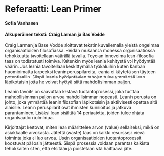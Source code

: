 # Referaatti: Lean Primer
#### Sofia Vanhanen
#### Alkuperäinen teksti: Craig Larman ja Bas Vodde

Craig Larman ja Base Vodde aloittavat tekstin kuvailemalla yleistä ongelmaa organisaatioiden filosofiassa. Heidän mukaansa monessa organisaatiossa tehokkuutta tavoitellaan väärällä tavalla. Toyotan innovoima lean-filosofia taas on todistetusti toimiva. Kuitenkin myös leania kehitystä voi hyödyntää väärin. Jos leania tavoitellaan keskittymällä työkaluihin kuten Kanban huomioimatta tarpeeksi leanin peruspilareita, leania ei käytetä sen täyteen potentiaaliin. Siispä leania hyödyntävien tahojen tulee ymmärtää lean läpikotaisin jotta he voivat hyötyä siitä mahdollisimman paljon.

Leanin tavoite on saavuttaa kestävä tuotantoprosessi, joka tuottaa mahdollisimman paljon arvoa mahdollisimman nopeasti. Leanin perusta on johto, joka ymmärtää leanin filosofian läpikotaisin ja aktiivisesti opettaa sitä alaisille. Leanin peruspilarit ovat ihmisten kunnioitus ja jatkuva parantaminen. Lisäksi lean sisältää 14 periaatetta, joiden tulee ohjata organisaation toimintaa.

Kirjoittajat kertovat, miten lean määrittelee arvon (value) sellaiseksi, mikä on asiakkaalle arvokasta. Jätettä (waste) taas on kaikki resursseja vievä toiminta joka ei luo arvoa. Usein organisaatioiden tuotantoprosessit koostuvat pääosin jätteestä. Siispä prosessia voidaan parantaa kaikista tehokkaiten siten, että etsitään ja poistetaan sitä haittaava jäte.
